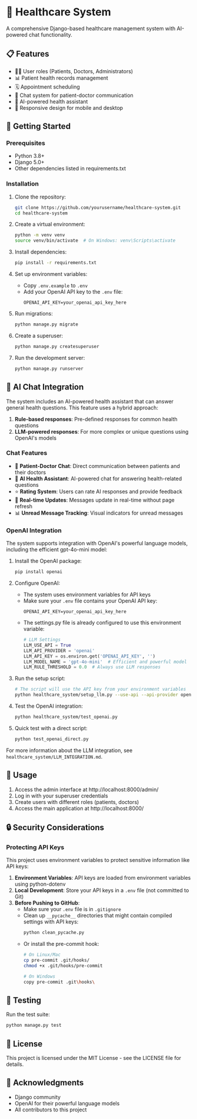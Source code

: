 # 🏥 Healthcare System

A comprehensive Django-based healthcare management system with AI-powered chat functionality.

## 📋 Features

- 👩‍⚕️ User roles (Patients, Doctors, Administrators)
- 📊 Patient health records management
- 🗓️ Appointment scheduling
- 💬 Chat system for patient-doctor communication
- 🤖 AI-powered health assistant
- 📱 Responsive design for mobile and desktop

## 🚀 Getting Started

### Prerequisites

- Python 3.8+
- Django 5.0+
- Other dependencies listed in requirements.txt

### Installation

1. Clone the repository:
   ```bash
   git clone https://github.com/yourusername/healthcare-system.git
   cd healthcare-system
   ```

2. Create a virtual environment:
   ```bash
   python -m venv venv
   source venv/bin/activate  # On Windows: venv\Scripts\activate
   ```

3. Install dependencies:
   ```bash
   pip install -r requirements.txt
   ```

4. Set up environment variables:
   - Copy `.env.example` to `.env`
   - Add your OpenAI API key to the `.env` file:
     ```
     OPENAI_API_KEY=your_openai_api_key_here
     ```

5. Run migrations:
   ```bash
   python manage.py migrate
   ```

6. Create a superuser:
   ```bash
   python manage.py createsuperuser
   ```

7. Run the development server:
   ```bash
   python manage.py runserver
   ```

## 🤖 AI Chat Integration

The system includes an AI-powered health assistant that can answer general health questions. This feature uses a hybrid approach:

1. **Rule-based responses**: Pre-defined responses for common health questions
2. **LLM-powered responses**: For more complex or unique questions using OpenAI's models

### Chat Features

- 💬 **Patient-Doctor Chat**: Direct communication between patients and their doctors
- 🤖 **AI Health Assistant**: AI-powered chat for answering health-related questions
- ⭐ **Rating System**: Users can rate AI responses and provide feedback
- 📱 **Real-time Updates**: Messages update in real-time without page refresh
- 📊 **Unread Message Tracking**: Visual indicators for unread messages

### OpenAI Integration

The system supports integration with OpenAI's powerful language models, including the efficient gpt-4o-mini model:

1. Install the OpenAI package:
   ```bash
   pip install openai
   ```

2. Configure OpenAI:
   - The system uses environment variables for API keys
   - Make sure your `.env` file contains your OpenAI API key:
     ```
     OPENAI_API_KEY=your_openai_api_key_here
     ```
   - The settings.py file is already configured to use this environment variable:
     ```python
     # LLM Settings
     LLM_USE_API = True
     LLM_API_PROVIDER = 'openai'
     LLM_API_KEY = os.environ.get('OPENAI_API_KEY', '')
     LLM_MODEL_NAME = 'gpt-4o-mini'  # Efficient and powerful model
     LLM_RULE_THRESHOLD = 0.0  # Always use LLM responses
     ```

3. Run the setup script:
   ```bash
   # The script will use the API key from your environment variables
   python healthcare_system/setup_llm.py --use-api --api-provider openai --model gpt-4o-mini
   ```

4. Test the OpenAI integration:
   ```bash
   python healthcare_system/test_openai.py
   ```

5. Quick test with a direct script:
   ```bash
   python test_openai_direct.py
   ```

For more information about the LLM integration, see `healthcare_system/LLM_INTEGRATION.md`.

## 📱 Usage

1. Access the admin interface at http://localhost:8000/admin/
2. Log in with your superuser credentials
3. Create users with different roles (patients, doctors)
4. Access the main application at http://localhost:8000/

## 🔒 Security Considerations

### Protecting API Keys

This project uses environment variables to protect sensitive information like API keys:

1. **Environment Variables**: API keys are loaded from environment variables using python-dotenv
2. **Local Development**: Store your API keys in a `.env` file (not committed to Git)
3. **Before Pushing to GitHub**:
   - Make sure your `.env` file is in `.gitignore`
   - Clean up `__pycache__` directories that might contain compiled settings with API keys:
     ```bash
     python clean_pycache.py
     ```
   - Or install the pre-commit hook:
     ```bash
     # On Linux/Mac
     cp pre-commit .git/hooks/
     chmod +x .git/hooks/pre-commit

     # On Windows
     copy pre-commit .git\hooks\
     ```

## 🧪 Testing

Run the test suite:
```bash
python manage.py test
```

## 📄 License

This project is licensed under the MIT License - see the LICENSE file for details.

## 🙏 Acknowledgments

- Django community
- OpenAI for their powerful language models
- All contributors to this project
